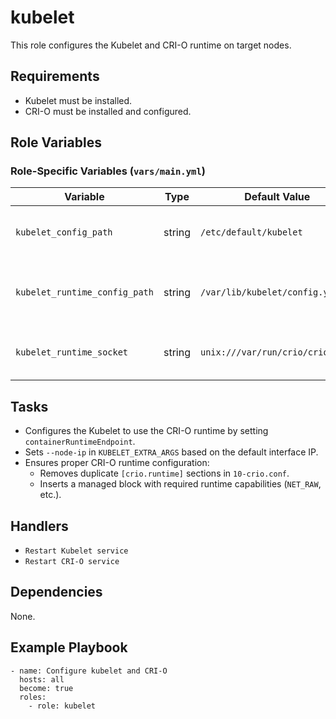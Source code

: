 kubelet
=======

This role configures the Kubelet and CRI-O runtime on target nodes.

Requirements
------------

- Kubelet must be installed.
- CRI-O must be installed and configured.

Role Variables
--------------

### Role-Specific Variables (`vars/main.yml`)

| Variable                  | Type   | Default Value                  | Description |
|---------------------------|--------|--------------------------------|-------------|
| `kubelet_config_path`     | string | `/etc/default/kubelet`         | Path to the Kubelet extra arguments configuration. |
| `kubelet_runtime_config_path` | string | `/var/lib/kubelet/config.yaml` | Path to the Kubelet runtime configuration file. |
| `kubelet_runtime_socket`  | string | `unix:///var/run/crio/crio.sock` | Path to the CRI socket used by Kubelet. |

Tasks
-----

- Configures the Kubelet to use the CRI-O runtime by setting `containerRuntimeEndpoint`.
- Sets `--node-ip` in `KUBELET_EXTRA_ARGS` based on the default interface IP.
- Ensures proper CRI-O runtime configuration:
  - Removes duplicate `[crio.runtime]` sections in `10-crio.conf`.
  - Inserts a managed block with required runtime capabilities (`NET_RAW`, etc.).

Handlers
--------

- `Restart Kubelet service`
- `Restart CRI-O service`

Dependencies
------------

None.

Example Playbook
----------------
```
- name: Configure kubelet and CRI-O
  hosts: all
  become: true
  roles:
    - role: kubelet
```
